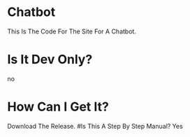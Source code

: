 # Chatbot
This Is The Code For The Site For A Chatbot.
#  Is It Dev Only?
no
# How Can I Get It?
Download The Release.
#Is This A Step By Step Manual?
Yes
